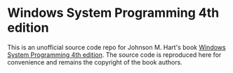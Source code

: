 # Windows System Programming 4th edition

This is an unofficial source code repo for Johnson M. Hart's book [Windows System Programming 4th edition](https://www.ebooks.com/en-au/book/726522/windows-system-programming/hart-johnson-m/). The source code is reproduced here for convenience and remains the copyright of the book authors.
